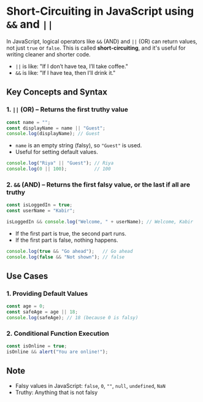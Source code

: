 # Short-Circuiting in JavaScript using `&&` and `||`

In JavaScript, logical operators like `&&` (AND) and `||` (OR) can return values, not just `true` or `false`. This is called **short-circuiting**, and it's useful for writing cleaner and shorter code.

* `||` is like: "If I don’t have tea, I’ll take coffee."
* `&&` is like: "If I have tea, then I’ll drink it."

## Key Concepts and Syntax

### 1. `||` (OR) – Returns the first truthy value

```js
const name = "";
const displayName = name || "Guest";
console.log(displayName); // Guest
```

* `name` is an empty string (falsy), so `"Guest"` is used.
* Useful for setting default values.

```js
console.log("Riya" || "Guest"); // Riya
console.log(0 || 100);          // 100
```

### 2. `&&` (AND) – Returns the first falsy value, or the last if all are truthy

```js
const isLoggedIn = true;
const userName = "Kabir";

isLoggedIn && console.log("Welcome, " + userName); // Welcome, Kabir
```

* If the first part is true, the second part runs.
* If the first part is false, nothing happens.

```js
console.log(true && "Go ahead");   // Go ahead
console.log(false && "Not shown"); // false
```

## Use Cases

### 1. Providing Default Values

```js
const age = 0;
const safeAge = age || 18;
console.log(safeAge); // 18 (because 0 is falsy)
```

### 2. Conditional Function Execution

```js
const isOnline = true;
isOnline && alert("You are online!");
```

## Note

* Falsy values in JavaScript: `false`, `0`, `""`, `null`, `undefined`, `NaN`
* Truthy: Anything that is not falsy
